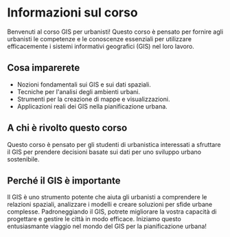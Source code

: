 # Informazioni sul corso

Benvenuti al corso GIS per urbanisti! Questo corso è pensato per fornire agli urbanisti le competenze e le conoscenze essenziali per utilizzare efficacemente i sistemi informativi geografici (GIS) nel loro lavoro.

## Cosa imparerete

- Nozioni fondamentali sui GIS e sui dati spaziali.
- Tecniche per l'analisi degli ambienti urbani.
- Strumenti per la creazione di mappe e visualizzazioni.
- Applicazioni reali dei GIS nella pianificazione urbana.

## A chi è rivolto questo corso

Questo corso è pensato per gli studenti di urbanistica interessati a sfruttare il GIS per prendere decisioni basate sui dati per uno sviluppo urbano sostenibile.

## Perché il GIS è importante

Il GIS è uno strumento potente che aiuta gli urbanisti a comprendere le relazioni spaziali, analizzare i modelli e creare soluzioni per sfide urbane complesse. Padroneggiando il GIS, potrete migliorare la vostra capacità di progettare e gestire le città in modo efficace.
Iniziamo questo entusiasmante viaggio nel mondo del GIS per la pianificazione urbana!
